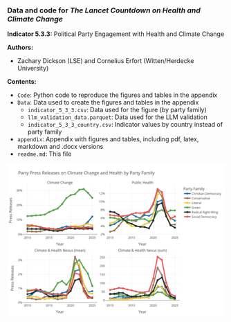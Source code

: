 ### Data and code for *The Lancet Countdown on Health and Climate Change*

**Indicator 5.3.3:** Political Party Engagement with Health and Climate Change


**Authors:**
- Zachary Dickson (LSE) and Cornelius Erfort (Witten/Herdecke University)

**Contents:**

- `Code`: Python code to reproduce the figures and tables in the appendix
- `Data`: Data used to create the figures and tables in the appendix
  - `indicator_5_3_3.csv`: Data used for the figure (by party family)
  - `llm_validation_data.parquet`: Data used for the LLM validation
  - `indicator_5_3_3_country.csv`: Indicator values by country instead of party family
- `appendix`: Appendix with figures and tables, including pdf, latex, markdown and .docx versions
- `readme.md`: This file


![alt text](appendix/indicator_5_3_3.png)
